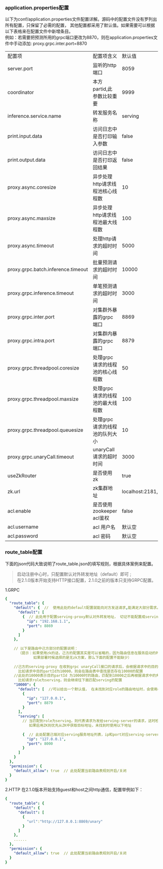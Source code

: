 ### application.properties配置
以下为conf/application.properties文件配置详解。源码中的配置文件没有罗列出所有配置，只保留了必需的配置， 其他配置都采用了默认值。如果需要可以根据以下表格来在配置文件中新增条目。  
例如：若需要把预测所用的grpc端口更改为8870，则在application.properties文件中手动添加: proxy.grpc.inter.port=8870

<table>
  <tr>
    <td>配置项</td>
    <td>配置项含义</td>
    <td>默认值</td>
  </tr>
  <tr>
    <td>server.port</td>
    <td>监听的http端口</td>
    <td>8059</td>
  </tr>
  <tr>
    <td>coordinator</td>
    <td>本方partid,此参数比较重要</td>
    <td>9999</td>
  </tr>
  <tr>
    <td>inference.service.name</td>
    <td>转发服务名称</td>
    <td>serving</td>
  </tr>
  <tr>
    <td>print.input.data</td>
    <td>访问日志中是否打印输入参数</td>
    <td>false</td>
  </tr>
  <tr>
    <td>print.output.data</td>
    <td>访问日志中是否打印返回结果</td>
    <td>false</td>
  </tr>
  <tr>
    <td>proxy.async.coresize</td>
    <td>异步处理http请求线程池核心线程数</td>
    <td>10</td>
  </tr>
  <tr>
    <td>proxy.async.maxsize</td>
    <td>异步处理http请求线程池最大线程数</td>
    <td>100</td>
  </tr>
  <tr>
    <td>proxy.async.timeout</td>
    <td>处理http请求的超时时间</td>
    <td>5000</td>
  </tr>
  <tr>
    <td>proxy.grpc.batch.inference.timeout</td>
    <td>批量预测请求的超时时间</td>
    <td>10000</td>
  </tr>
  <tr>
    <td>proxy.grpc.inference.timeout</td>
    <td>单笔预测请求的超时时间</td>
    <td>3000</td>
  </tr>
  <tr>
    <td>proxy.grpc.inter.port</td>
    <td>对集群外暴露的grpc端口</td>
    <td>8869</td>
  </tr>
  <tr>
    <td>proxy.grpc.intra.port</td>
    <td>对集群内暴露的grpc端口</td>
    <td>8879</td>
  </tr>
  <tr>
    <td>proxy.grpc.threadpool.coresize</td>
    <td>处理grpc请求的线程池的核心线程数</td>
    <td>50</td>
  </tr>
  <tr>
    <td>proxy.grpc.threadpool.maxsize</td>
    <td>处理grpc请求的线程池的最大线程数</td>
    <td>100</td>
  </tr>
  <tr>
    <td>proxy.grpc.threadpool.queuesize</td>
    <td>处理grpc请求的线程池的队列大小</td>
    <td>10</td>
  </tr>
  <tr>
    <td>proxy.grpc.unaryCall.timeout</td>
    <td>unaryCall请求的超时时间</td>
    <td>3000</td>
  </tr>
  <tr>
    <td>useZkRouter</td>
    <td>是否使用zk</td>
    <td>true</td>
  </tr>
  <tr>
    <td>zk.url</td>
    <td>zk集群地址</td>
    <td>localhost:2181,localhost:2182,localhost:2183</td>
  </tr>
  <tr>
    <td>acl.enable</td>
    <td>是否使用zookeeper acl鉴权</td>
    <td>false</td>
  </tr>
  <tr>
    <td>acl.username</td>
    <td>acl 用户名</td>
    <td>默认空</td>
  </tr>
  <tr>
    <td>acl.password</td>
    <td>acl 密码</td>
    <td>默认空</td>
  </tr>
</table>

### route_table配置
下面的json代码大致说明了route_table.json的填写规则，根据具体案例来配置。

>启动注册中心时，只配置默认对外转发地址（default）即可 ;   
>在2.1.0版本开始支持HTTP接口配置，2.1.0之前的版本只支持GRPC配置。     

1.GRPC
```yaml
{
  "route_table": {
    "default": {  //  使用此处的default配置就能向对方发送请求,能满足大部分需求。 
      "default": [
        {  // 此处用于配置serving-proxy默认对外转发地址， 切记不能配置成serving-proxy自己的ip端口，会形成回环  
          "ip": "192.168.1.1", 
          "port": 8869
        }
      ]
    },
    
    // 以下是路由中己方部分的配置说明：
      （提示：如果使用zk的话，己方的配置其实是可以省略的，因为路由信息在服务启动的时候全注册到zk了，系统会在zk上拿到想要的信息；
             如果部署时候选择的是无zk方案，那么下面的配置不能缺少）
    
    //己方的serving-proxy 在收到grpc unaryCall接口的请求后，会根据请求中的目的partyId尝试匹配。
      比如请求中目的partId为10000，则会在路由表中查找是否存在10000的配置
    //此处的10000表示目的partId 为10000时的路由，匹配到10000之后再根据请求中的角色信息role，
      比如请求role为serving，则会继续往下面匹配serving的配置  
    "10000": {
      "default": [  //可以给出一个默认值， 在未找到对应role的路由地址时，会使用default的配置 
        {
          "ip": "127.0.0.1",
          "port": 8879
        }
      ],
      "serving": [
        // 当匹配到role为serving，则代表请求为发给serving-server的请求，这时检查是否启用了ZK为注册中心，
           如果启用ZK则优先从ZK中获取目标地址，未找到时使用以下地址
        
        {  // 此处配置己端对应serving服务地址列表，ip和port对应serving-server所启动的grpc服务地址 
          "ip": "127.0.0.1",
          "port": 8000
        }
      ]
    }
  },
  "permission": {
    "default_allow": true  // 此处配置当前路由表规则开启/关闭
  }
}
```
2.HTTP
 在2.1.0版本开始支持guest和host之间http通信，配置举例如下：
```yaml
{
  "route_table": {
    "default": {
      "default": [
        {
          "url":"http://127.0.0.1:8869/unary"
        }
      ]
    },
    ......
  },
  "permission": {
    "default_allow": true  // 此处配置当前路由表规则开启/关闭
  }
}



```